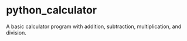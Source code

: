 # python_calculator
A basic calculator program with addition, subtraction, multiplication, and division.
